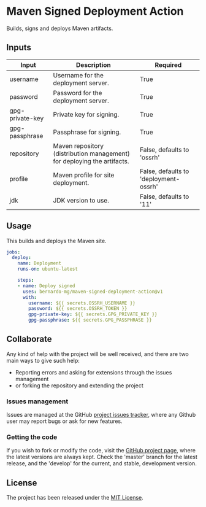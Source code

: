 # Maven Signed Deployment Action

Builds, signs and deploys Maven artifacts.

## Inputs

| Input           | Description                                                             | Required                              |
|-----------------|-------------------------------------------------------------------------|---------------------------------------|
| username        | Username for the deployment server.                                     | True                                  |
| password        | Password for the deployment server.                                     | True                                  |
| gpg-private-key | Private key for signing.                                                | True                                  |
| gpg-passphrase  | Passphrase for signing.                                                 | True                                  |
| repository      | Maven repository (distribution management) for deploying the artifacts. | False, defaults to 'ossrh'            |
| profile         | Maven profile for site deployment.                                      | False, defaults to 'deployment-ossrh' |
| jdk             | JDK version to use.                                                     | False, defaults to '11'               |

## Usage

This builds and deploys the Maven site.

```yaml
jobs:
  deploy:
    name: Deployment
    runs-on: ubuntu-latest

    steps:
    - name: Deploy signed
      uses: bernardo-mg/maven-signed-deployment-action@v1
      with:
        username: ${{ secrets.OSSRH_USERNAME }}
        password: ${{ secrets.OSSRH_TOKEN }}
        gpg-private-key: ${{ secrets.GPG_PRIVATE_KEY }}
        gpg-passphrase: ${{ secrets.GPG_PASSPHRASE }}
```

## Collaborate

Any kind of help with the project will be well received, and there are two main ways to give such help:

- Reporting errors and asking for extensions through the issues management
- or forking the repository and extending the project

### Issues management

Issues are managed at the GitHub [project issues tracker][issues], where any Github user may report bugs or ask for new features.

### Getting the code

If you wish to fork or modify the code, visit the [GitHub project page][scm], where the latest versions are always kept. Check the 'master' branch for the latest release, and the 'develop' for the current, and stable, development version.

## License
The project has been released under the [MIT License][license].

[issues]: https://github.com/Bernardo-MG/maven-signed-deployment-action/issues
[license]: https://www.opensource.org/licenses/mit-license.php
[scm]: https://github.com/Bernardo-MG/maven-signed-deployment-action
